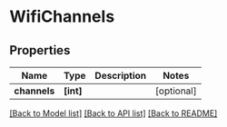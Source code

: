 # WifiChannels


## Properties
Name | Type | Description | Notes
------------ | ------------- | ------------- | -------------
**channels** | **[int]** |  | [optional] 

[[Back to Model list]](../README.md#documentation-for-models) [[Back to API list]](../README.md#documentation-for-api-endpoints) [[Back to README]](../README.md)


